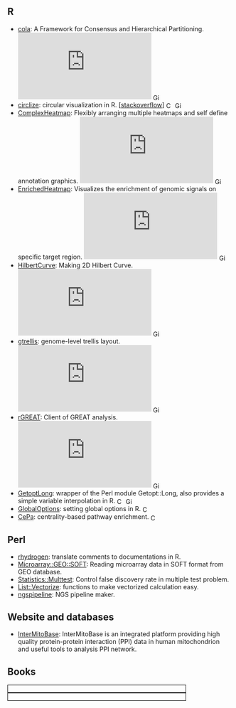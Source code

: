 <style>
img {
    height: 16px;
    vertical-align: middle;
}
</style>


## R

- [cola](http://bioconductor.org/packages/devel/bioc/html/cola.html): A Framework for Consensus and Hierarchical Partitioning. [![bioc](http://mcube.nju.edu.cn/cgi-bin/zuguanggu/bioc_download.pl?package=cola)](https://bioconductor.org/packages/stats/bioc/cola/) [![GitHub stars](https://img.shields.io/github/stars/jokergoo/cola.svg?style=social&label=Star)]()
- [circlize](https://cran.r-project.org/web/packages/circlize/index.html): circular visualization in R. [[stackoverflow](http://stackoverflow.com/questions/tagged/circlize)] [![CRAN](https://cranlogs.r-pkg.org/badges/grand-total/circlize)](https://cran.r-project.org/web/packages/circlize/index.html) [![GitHub stars](https://img.shields.io/github/stars/jokergoo/circlize.svg?style=social&label=Star)]()
- [ComplexHeatmap](http://bioconductor.org/packages/devel/bioc/html/ComplexHeatmap.html): Flexibly arranging multiple heatmaps and self define annotation graphics. [![bioc](http://mcube.nju.edu.cn/cgi-bin/zuguanggu/bioc_download.pl?package=ComplexHeatmap)](https://bioconductor.org/packages/stats/bioc/ComplexHeatmap/) [![GitHub stars](https://img.shields.io/github/stars/jokergoo/ComplexHeatmap.svg?style=social&label=Star)]()
- [EnrichedHeatmap](http://bioconductor.org/packages/devel/bioc/html/EnrichedHeatmap.html): Visualizes the enrichment of genomic signals on specific target region. [![bioc](http://mcube.nju.edu.cn/cgi-bin/zuguanggu/bioc_download.pl?package=EnrichedHeatmap)](https://bioconductor.org/packages/stats/bioc/EnrichedHeatmap/) [![GitHub stars](https://img.shields.io/github/stars/jokergoo/EnrichedHeatmap.svg?style=social&label=Star)]()
- [HilbertCurve](http://bioconductor.org/packages/devel/bioc/html/HilbertCurve.html): Making 2D Hilbert Curve. [![bioc](http://mcube.nju.edu.cn/cgi-bin/zuguanggu/bioc_download.pl?package=HilbertCurve)](https://bioconductor.org/packages/stats/bioc/HilbertCurve/) [![GitHub stars](https://img.shields.io/github/stars/jokergoo/HilbertCurve.svg?style=social&label=Star)]()
- [gtrellis](http://bioconductor.org/packages/devel/bioc/html/gtrellis.html): genome-level trellis layout. [![bioc](http://mcube.nju.edu.cn/cgi-bin/zuguanggu/bioc_download.pl?package=gtrellis)](https://bioconductor.org/packages/stats/bioc/gtrellis/) [![GitHub stars](https://img.shields.io/github/stars/jokergoo/gtrellis.svg?style=social&label=Star)]()
- [rGREAT](http://bioconductor.org/packages/devel/bioc/html/rGREAT.html): Client of GREAT analysis. [![bioc](http://mcube.nju.edu.cn/cgi-bin/zuguanggu/bioc_download.pl?package=rGREAT)](https://bioconductor.org/packages/stats/bioc/rGREAT/) [![GitHub stars](https://img.shields.io/github/stars/jokergoo/rGREAT.svg?style=social&label=Star)]()
- [GetoptLong](https://cran.r-project.org/web/packages/GetoptLong/index.html): wrapper of the Perl module Getopt::Long, also provides a simple variable interpolation in R. [![CRAN](https://cranlogs.r-pkg.org/badges/grand-total/GetoptLong)](https://cran.r-project.org/web/packages/GetoptLong/index.html) [![GitHub stars](https://img.shields.io/github/stars/jokergoo/GetoptLong.svg?style=social&label=Star)]()
- [GlobalOptions](https://cran.r-project.org/web/packages/GlobalOptions/index.html): setting global options in R. [![CRAN](https://cranlogs.r-pkg.org/badges/grand-total/GlobalOptions)](https://cran.r-project.org/web/packages/GlobalOptions/index.html) 
- [CePa](https://cran.r-project.org/web/packages/CePa/index.html): centrality-based pathway enrichment. [![CRAN](https://cranlogs.r-pkg.org/badges/grand-total/CePa)](https://cran.r-project.org/web/packages/CePa/index.html) 


## Perl

- [rhydrogen](https://github.com/jokergoo/rhydrogen): translate comments to documentations in R.
- [Microarray::GEO::SOFT](https://metacpan.org/pod/Microarray::GEO::SOFT): Reading microarray data in SOFT format from GEO database.
- [Statistics::Multtest](https://metacpan.org/pod/Statistics::Multtest): Control false discovery rate in multiple test problem.
- [List::Vectorize](https://metacpan.org/pod/List::Vectorize): functions to make vectorized calculation easy.
- [ngspipeline](https://github.com/jokergoo/ngspipeline): NGS pipeline maker.

## Website and databases

- [InterMitoBase](http://mcube.nju.edu.cn/cgi-bin/intermitobase/home.pl): InterMitoBase is an integrated platform providing high quality protein-protein interaction (PPI) data in human mitochondrion and useful tools to analysis PPI network.

## Books

<img src="https://camo.githubusercontent.com/73dcce96d7f1efac8c644bfe56e7b1987d12d3fd/68747470733a2f2f6a6f6b6572676f6f2e6769746875622e696f2f636972636c697a655f626f6f6b2f626f6f6b2f696d616765732f636972636c697a655f636f7665722e6a7067" style="border:1px solid black; width:400px"/>

<img src="https://camo.githubusercontent.com/be2e172a000f3c8e661c1efaa85ed43f6e70c3b1/68747470733a2f2f6a6f6b6572676f6f2e6769746875622e696f2f436f6d706c6578486561746d61702d7265666572656e63652f626f6f6b2f636f6d706c6578686561746d61702d636f7665722e6a7067" width="400" style="border:1px solid black; width:400px"/>

<br>



